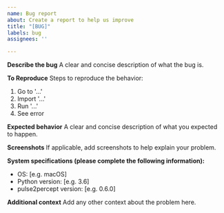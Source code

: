 ```yaml
---
name: Bug report
about: Create a report to help us improve
title: "[BUG]"
labels: bug
assignees: ''

---
```


**Describe the bug**
A clear and concise description of what the bug is.

**To Reproduce**
Steps to reproduce the behavior:
1. Go to '...'
2. Import '...'
3. Run '...'
4. See error

**Expected behavior**
A clear and concise description of what you expected to happen.

**Screenshots**
If applicable, add screenshots to help explain your problem.

**System specifications (please complete the following information):**
- OS: [e.g. macOS]
- Python version: [e.g. 3.6]
- pulse2percept version: [e.g. 0.6.0]

**Additional context**
Add any other context about the problem here.
